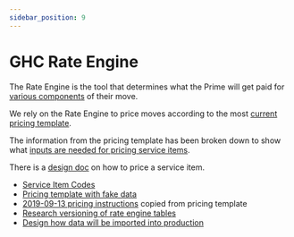 ```yaml
---
sidebar_position: 9
---
```


# GHC Rate Engine

The Rate Engine is the tool that determines what the Prime will get paid for [various components](https://docs.google.com/document/d/1U6a8-zc67eo1g888wM9LzFebQ8SBjGY7hTYYzbMyPPg/edit#heading=h.kl6kxd8pauo6) of their move.

We rely on the Rate Engine to price moves according to the most [current pricing template](https://docs.google.com/spreadsheets/d/1j2kMIykyUQf8Dy8NF_L4PpU9iscQCbenmqF3T5-Dy6k/edit#gid=1448507886).

The information from the pricing template has been broken down to show what [inputs are needed for pricing service items](https://docs.google.com/spreadsheets/d/1NRbxHmvaWV6aXQrxQ2LJhkc5tClAl3Eb1-MRxZ123Tw/edit#gid=0).

There is a [design doc](https://docs.google.com/document/d/1KBQWC1bSUC6S69w-1fcdDpPId4tEiTZDQZfTTBNieVU/edit#heading=h.f6ntcg9hwkij) on how to price a service item.

* [Service Item Codes](https://docs.google.com/spreadsheets/d/1c8v94Axdd_0C9Vhg6FbQr5B0a01-rwmcBlyoPZARIm8/edit#gid=0)
* [Pricing template with fake data](https://docs.google.com/spreadsheets/d/1M1IdJfttPlasa_8NDJMsNIYNXksKMaR0bJsSkn7HpaA/edit#gid=1667287539)
* [2019-09-13 pricing instructions](https://docs.google.com/document/d/1m0dvq65BLR4066fN-wgVeS4M-1ay5Gqzixnvq1QqOVg/edit) copied from pricing template
* [Research versioning of rate engine tables](https://docs.google.com/document/d/131RhttR_SqIxP9RkoMdWWX5Jn3_aEY0FXuozoURmr40/edit)
* [Design how data will be imported into production](https://docs.google.com/document/d/1QVwY5uobUpz87WEeAXSnIXG0NE1o4YnFW0Lf7PnMqO0/edit#heading=h.8wmuqkn9o6rd)
